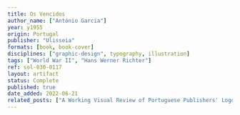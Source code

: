 ```yaml
---
title: Os Vencidos
author_name: ["António Garcia"]
year: y1955
origin: Portugal
publisher: "Ulisseia"
formats: [book, book-cover]
disciplines: ["graphic-design", typography, illustration]
tags: ["World War II", "Hans Werner Richter"]
ref: sol-030-0117
layout: artifact
status: Complete
published: true
date_added: 2022-06-21
related_posts: ["A Working Visual Review of Portuguese Publishers' Logos"]
---
```

